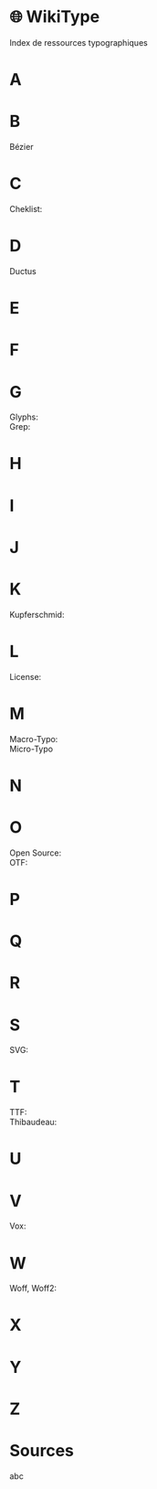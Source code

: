 # 🌐 WikiType
  Index de ressources typographiques

# A
# B
  Bézier
# C
  Cheklist:
# D
  Ductus
# E
# F
# G
  Glyphs:  
  Grep:
# H
# I
# J
# K
  Kupferschmid:
# L
  License:
# M
  Macro-Typo:  
  Micro-Typo
# N
# O
  Open Source:  
  OTF:
# P
# Q
# R
# S
  SVG:
# T
  TTF:  
  Thibaudeau:
# U
# V
  Vox:
# W
  Woff, Woff2:
# X
# Y
# Z

# Sources
  abc
